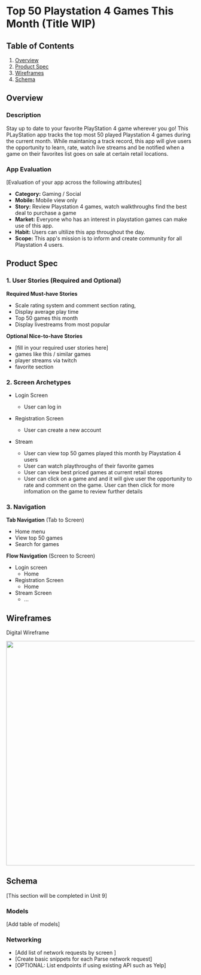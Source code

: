 
# Top 50 Playstation 4 Games This Month (Title WIP)

## Table of Contents
1. [Overview](#Overview)
1. [Product Spec](#Product-Spec)
1. [Wireframes](#Wireframes)
2. [Schema](#Schema)

## Overview
### Description
Stay up to date to your favorite PlayStation 4 game wherever you go! This PLayStation app tracks the top most 50 played Playstation 4 games during the current month. While maintaning a track record, this app will give users the opportunity to learn, rate, watch live streams and be notified when a game on their favorites list goes on sale at certain retail locations. 

### App Evaluation
[Evaluation of your app across the following attributes]
- **Category:** Gaming / Social 
- **Mobile:** Mobile view only
- **Story:** Review Playstation 4 games, watch walkthroughs find the best deal to purchase a game
- **Market:** Everyone who has an interest in playstation games can make use of this app. 
- **Habit:** Users can ultilize this app throughout the day.
- **Scope:** This app's mission is to inform and create community for all Playstation 4 users. 

## Product Spec

### 1. User Stories (Required and Optional)

**Required Must-have Stories**

* Scale rating system and comment section rating,
* Display average play time
* Top 50 games this month 
* Display livestreams from most popular 

**Optional Nice-to-have Stories**

* [fill in your required user stories here]
* games like this / similar games
* player streams via twitch
* favorite section


### 2. Screen Archetypes

* Login Screen
   * User can log in
   
* Registration Screen
   * User can create a new account
   
* Stream
   * User can view top 50 games played this month by Playstation 4 users
   * User can watch playthroughs of their favorite games
   * User can view best priced games at current retail stores
   * User can click on a game and and it will give user the opportunity to rate and comment on the game. User can then click for more infomation on the game to review further details
   

### 3. Navigation

**Tab Navigation** (Tab to Screen)

* Home menu
* View top 50 games
* Search for games

**Flow Navigation** (Screen to Screen)

* Login screen
   * Home
* Registration Screen
   * Home
* Stream Screen 
   * ...
   

## Wireframes
Digital Wireframe

<img src="https://i.imgur.com/4gR5a2Y.png" width=600>


## Schema 
[This section will be completed in Unit 9]
### Models
[Add table of models]
### Networking
- [Add list of network requests by screen ]
- [Create basic snippets for each Parse network request]
- [OPTIONAL: List endpoints if using existing API such as Yelp]
